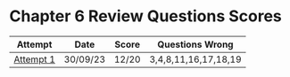 #  Chapter 6 Review Questions Scores

| Attempt| Date | Score | Questions Wrong |
| -------|----- |------| ----------------|
| [Attempt 1](/src/review_questions/chapter_6/attempt_1/)      | 30/09/23 | 12/20 | 3,4,8,11,16,17,18,19 |
